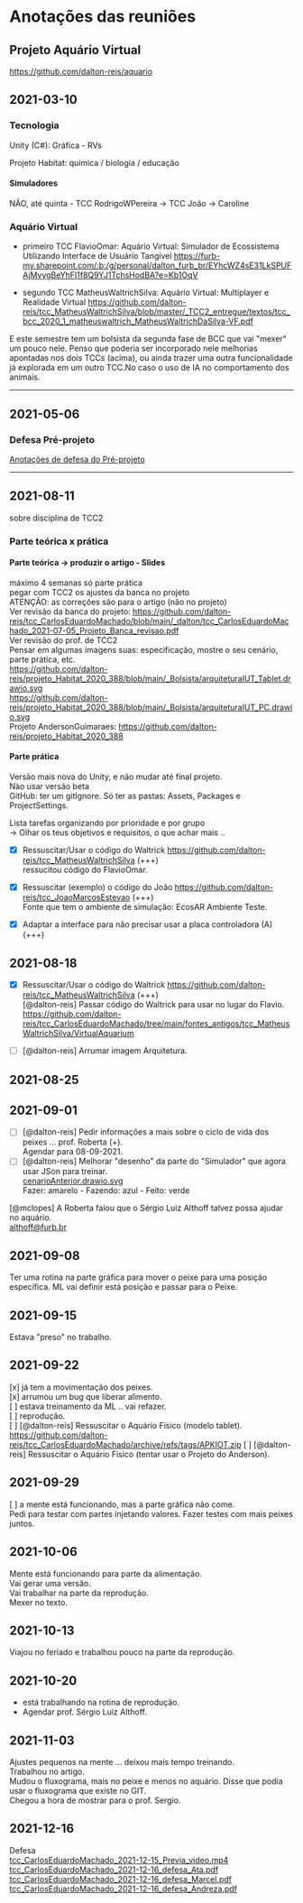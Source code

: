 # Anotações das reuniões

## Projeto Aquário Virtual

<https://github.com/dalton-reis/aquario>  

## 2021-03-10

### Tecnologia

  Unity (C#): Gráfica - RVs

Projeto Habitat: química / biologia / educação  

#### Simuladores

NÃO, até quinta - TCC RodrigoWPereira -> TCC João -> Caroline

### Aquário Virtual

- primeiro TCC FlavioOmar: Aquário Virtual: Simulador de Ecossistema Utilizando Interface de Usuário Tangível
<https://furb-my.sharepoint.com/:b:/g/personal/dalton_furb_br/EYhcWZ4sE31LkSPUFAjMvygBeYhFI1f8Q9YJ1TchsHodBA?e=Kb1OqV>  

- segundo TCC MatheusWaltrichSilva: Aquário Virtual: Multiplayer e Realidade Virtual
<https://github.com/dalton-reis/tcc_MatheusWaltrichSilva/blob/master/_TCC2_entregue/textos/tcc_bcc_2020_1_matheuswaltrich_MatheusWaltrichDaSilva-VF.pdf>  

E este semestre tem um bolsista da segunda fase de BCC que vai "mexer" um pouco nele. Penso que poderia ser incorporado nele melhorias apontadas nos dois TCCs (acima), ou ainda trazer uma outra funcionalidade já explorada em um outro TCC.No caso o uso de IA no comportamento dos animais.  

----

## 2021-05-06

### Defesa Pré-projeto

[Anotações de defesa do Pré-projeto](./tcc_CarlosEduardoMachado_2021-05-06_PreProjeto_Defesa.md)

----

## 2021-08-11

sobre disciplina de TCC2  

### Parte teórica x prática  

#### Parte teórica -> produzir o artigo - Slides  

máximo 4 semanas só parte prática  
pegar com TCC2 os ajustes da banca no projeto  
ATENÇÃO: as correções são para o artigo (não no projeto)  
Ver revisão da banca do projeto: <https://github.com/dalton-reis/tcc_CarlosEduardoMachado/blob/main/_dalton/tcc_CarlosEduardoMachado_2021-07-05_Projeto_Banca_revisao.pdf>  
Ver revisão do prof. de TCC2  
Pensar em algumas imagens suas: especificação, mostre o seu cenário, parte prática, etc.  
<https://github.com/dalton-reis/projeto_Habitat_2020_388/blob/main/_Bolsista/arquiteturaIUT_Tablet.drawio.svg>  
<https://github.com/dalton-reis/projeto_Habitat_2020_388/blob/main/_Bolsista/arquiteturaIUT_PC.drawio.svg>  
Projeto AndersonGuimaraes: <https://github.com/dalton-reis/projeto_Habitat_2020_388>  

#### Parte prática

Versão mais nova do Unity, e não mudar até final projeto.  
Nào usar versão beta  
GitHub: ter um gitIgnore. Só ter as pastas: Assets, Packages e ProjectSettings.  

Lista tarefas organizando por prioridade e por grupo  
-> Olhar os teus objetivos e requisitos, o que achar mais ..  

- [x] Ressuscitar/Usar o código do Waltrick <https://github.com/dalton-reis/tcc_MatheusWaltrichSilva> (+++)  
      ressucitou código do FlavioOmar.  

- [x] Ressuscitar (exemplo) o código do João <https://github.com/dalton-reis/tcc_JoaoMarcosEstevao> (+++)  
      Fonte que tem o ambiente de simulação: EcosAR Ambiente Teste.  

- [x] Adaptar a interface para não precisar usar a placa controladora (A) (+++)  

## 2021-08-18

- [x] Ressuscitar/Usar o código do Waltrick <https://github.com/dalton-reis/tcc_MatheusWaltrichSilva> (+++)  
            [@dalton-reis]  Passar código do Waltrick  para usar no lugar do Flavio.  
      <https://github.com/dalton-reis/tcc_CarlosEduardoMachado/tree/main/fontes_antigos/tcc_MatheusWaltrichSilva/VirtualAquarium>

- [ ] [@dalton-reis] Arrumar imagem Arquitetura.  

## 2021-08-25


## 2021-09-01

- [ ] [@dalton-reis] Pedir informações a mais sobre o ciclo de vida dos peixes ... prof. Roberta (+).  
            Agendar para 08-09-2021.  
- [ ] [@dalton-reis] Melhorar "desenho" da parte do "Simulador" que agora usar JSon para treinar.  
            [cenarioAnterior.drawio.svg](cenarioAnterior.drawio.svg "cenarioAnterior.drawio.svg")  
            Fazer: amarelo - Fazendo: azul - Feito: verde  

[@mclopes] A Roberta falou que o Sérgio Luiz Althoff talvez possa ajudar no aquário.  
  althoff@furb.br

## 2021-09-08

Ter uma rotina na parte gráfica para mover o peixe para uma posição específica.
ML vai definir está posição e passar para o Peixe.

## 2021-09-15

Estava "preso" no trabalho.  

## 2021-09-22

[x] já tem a movimentação dos peixes.  
[x] arrumou um bug que liberar alimento.  
[ ] estava treinamento da ML .. vai refazer.  
[ ] reprodução.  
[ ] [@dalton-reis] Ressuscitar o Aquário Físico (modelo tablet).  
      <https://github.com/dalton-reis/tcc_CarlosEduardoMachado/archive/refs/tags/APKIOT.zip>
[ ] [@dalton-reis] Ressuscitar o Aquário Físico (tentar usar o Projeto do Anderson).  

## 2021-09-29

[ ] a mente está funcionando, mas a parte gráfica não come.  
Pedi para testar com partes injetando valores.  Fazer testes com mais peixes juntos.  

## 2021-10-06

Mente está funcionando para parte da alimentação.  
Vai gerar uma versão.  
Vai trabalhar na parte da reprodução.  
Mexer no texto.  

## 2021-10-13

Viajou no feriado e trabalhou pouco na parte da reprodução.  

## 2021-10-20

- está trabalhando na rotina de reprodução.  
- Agendar prof. Sérgio Luiz Althoff.  

## 2021-11-03

Ajustes pequenos na mente ... deixou mais tempo treinando.  
Trabalhou no artigo.  
Mudou o fluxograma, mais no peixe e menos no aquário.  Disse que podia usar o fluxograma que existe no GIT.  
Chegou a hora de mostrar para o prof. Sergio.  

## 2021-12-16

Defesa  
[tcc_CarlosEduardoMachado_2021-12-15_Previa_video.mp4](tcc_CarlosEduardoMachado_2021-12-15_Previa_video.mp4)  
[tcc_CarlosEduardoMachado_2021-12-16_defesa_Ata.pdf](tcc_CarlosEduardoMachado_2021-12-16_defesa_Ata.pdf)  
[tcc_CarlosEduardoMachado_2021-12-16_defesa_Marcel.pdf](tcc_CarlosEduardoMachado_2021-12-16_defesa_Marcel.pdf)  
[tcc_CarlosEduardoMachado_2021-12-16_defesa_Andreza.pdf](tcc_CarlosEduardoMachado_2021-12-16_defesa_Andreza.pdf)  
